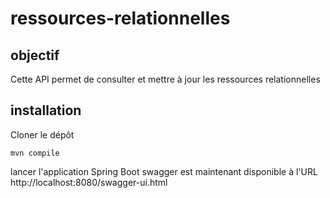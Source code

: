 # ressources-relationnelles

## objectif
Cette API permet de consulter et mettre à jour les ressources relationnelles
## installation
Cloner le dépôt 
```
mvn compile
```
lancer l'application Spring Boot
swagger est maintenant disponible à l'URL http://localhost:8080/swagger-ui.html
